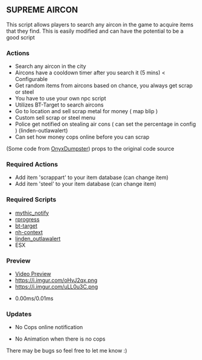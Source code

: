 ## SUPREME AIRCON

This script allows players to search any aircon in the game to acquire items that they find. This is easily modified and can have the potential to be a good script

### Actions
* Search any aircon in the city
* Aircons have a cooldown timer after you search it (5 mins) < Configurable
* Get random items from aircons based on chance, you always get scrap or steel
* You have to use your own npc script
* Utilizes BT-Target to search aircons
* Go to location and sell scrap metal for money ( map blip )
* Custom sell scrap or steel menu
* Police get notified on stealing air cons ( can set the percentage in config ) (linden-outlawalert)
* Can set how money cops online before you can scrap

(Some code from [OnyxDumpster](https://github.com/HiHowdy/onyxDumpsters)) props to the original code source

### Required Actions
- Add item 'scrappart' to your item database  (can change item)
- Add item 'steel' to your item database  (can change item)

### Required Scripts
* [mythic_notify](https://github.com/JayMontana36/mythic_notify)
* [rprogress](https://github.com/MaxWhi/rprogress)
* [bt-target](https://github.com/brentN5/bt-target)
* [nh-context](https://github.com/nerohiro/nh-context)
* [linden_outlawalert](https://github.com/thelindat/linden_outlawalert)
* ESX

### Preview
* [Video Preview](https://streamable.com/x3ws91)
* https://i.imgur.com/oHvJ2qx.png
* https://i.imgur.com/uLL0u3C.png
- 0.00ms/0.01ms

### Updates
* No Cops online notification
- No Animation when there is no cops


There may be bugs so feel free to let me know :)


